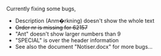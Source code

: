 Currently fixing some bugs, 

 * Description (Anm�rkning) doesn't show the whole text
 * ~~Order nr is missing for 62157~~
 * "Ant" doesn't show larger numbers than 9
 * "SPECIAL" is over the header information
 * See also the document "Notiser.docx" for more bugs...

